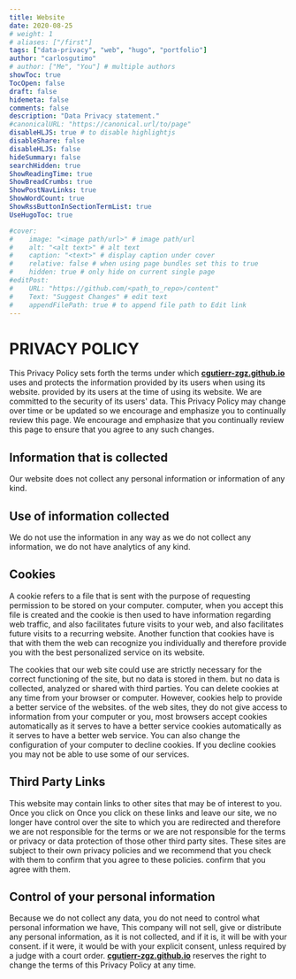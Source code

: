 ```yaml
---
title: Website
date: 2020-08-25
# weight: 1
# aliases: ["/first"]
tags: ["data-privacy", "web", "hugo", "portfolio"]
author: "carlosgutimo"
# author: ["Me", "You"] # multiple authors
showToc: true
TocOpen: false
draft: false
hidemeta: false
comments: false
description: "Data Privacy statement."
#canonicalURL: "https://canonical.url/to/page"
disableHLJS: true # to disable highlightjs
disableShare: false
disableHLJS: false
hideSummary: false
searchHidden: true
ShowReadingTime: true
ShowBreadCrumbs: true
ShowPostNavLinks: true
ShowWordCount: true
ShowRssButtonInSectionTermList: true
UseHugoToc: true

#cover:
#    image: "<image path/url>" # image path/url
#    alt: "<alt text>" # alt text
#    caption: "<text>" # display caption under cover
#    relative: false # when using page bundles set this to true
#    hidden: true # only hide on current single page
#editPost:
#    URL: "https://github.com/<path_to_repo>/content"
#    Text: "Suggest Changes" # edit text
#    appendFilePath: true # to append file path to Edit link
---
```

# PRIVACY POLICY
This Privacy Policy sets forth the terms under which [**cgutierr-zgz.github.io**](https://cgutierr-zgz.github.io/) uses and protects the information provided by its users when using its website.
provided by its users at the time of using its website. We are committed to the security
of its users' data.
This Privacy Policy may change over time or be updated so we encourage and emphasize you to continually review this page.
We encourage and emphasize that you continually review this page to ensure that you agree to any such changes.

## Information that is collected
Our website does not collect any personal information or information of any kind.

## Use of information collected
We do not use the information in any way as we do not collect any information,
we do not have analytics of any kind.

## Cookies
A cookie refers to a file that is sent with the purpose of requesting permission to be stored on your computer.
computer, when you accept this file is created and the cookie is then used to have information regarding web traffic, and also facilitates future visits to your
web, and also facilitates future visits to a recurring website. Another function that cookies have is that with
them the web can recognize you individually and therefore provide you with the best personalized service on its website.

The cookies that our web site could use are strictly necessary for the correct functioning of the site, but no data is stored in them.
but no data is collected, analyzed or shared with third parties. You can delete cookies
at any time from your browser or computer. However, cookies help to provide a better service of the websites.
of the web sites, they do not give access to information from your computer or you, most browsers accept cookies automatically as it serves to have a better service
cookies automatically as it serves to have a better web service.
You can also change the configuration of your computer to decline cookies.
If you decline cookies you may not be able to use some of our services.

## Third Party Links
This website may contain links to other sites that may be of interest to you. Once you click on
Once you click on these links and leave our site, we no longer have control over the site to which you are redirected and therefore we are not responsible for the terms or
we are not responsible for the terms or privacy or data protection of those other third party sites.
These sites are subject to their own privacy policies and we recommend that you check with them to confirm that you agree to these policies.
confirm that you agree with them.

## Control of your personal information
Because we do not collect any data, you do not need to control what personal information we have,
This company will not sell, give or distribute any personal information, as it is not collected, and if it is, it will be with your consent.
if it were, it would be with your explicit consent, unless required by a judge with a court order.
[**cgutierr-zgz.github.io**](https://cgutierr-zgz.github.io/) reserves the right to change the terms of this Privacy Policy at any time.
